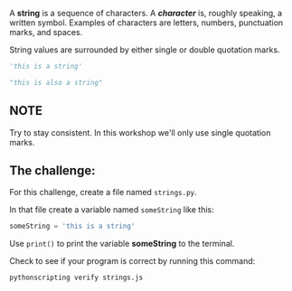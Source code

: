 A **string** is a sequence of characters. A ***character*** is, roughly
speaking, a written symbol. Examples of characters are letters, numbers,
punctuation marks, and spaces.

String values are surrounded by either single or double quotation marks.

```py
'this is a string'

"this is also a string"
```

## NOTE

Try to stay consistent. In this workshop we'll only use single quotation marks.

## The challenge:

For this challenge, create a file named `strings.py`.

In that file create a variable named `someString` like this:

```py
someString = 'this is a string'
```

Use `print()` to print the variable **someString** to the terminal.

Check to see if your program is correct by running this command:

`pythonscripting verify strings.js`
